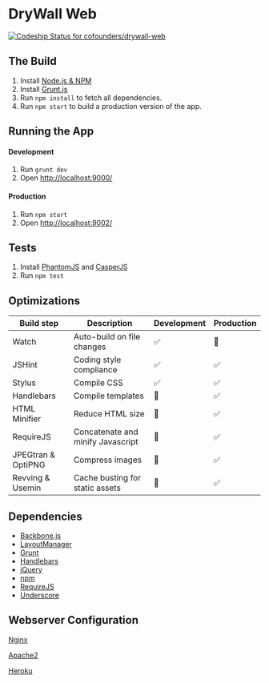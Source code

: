 # DryWall Web

[ ![Codeship Status for cofounders/drywall-web](https://codeship.io/projects/53dc4160-0466-0132-04bb-1a827ae27d2a/status)](https://codeship.io/projects/30643)

## The Build

1. Install [Node.js & NPM](http://nodejs.org/)
1. Install [Grunt.js](https://github.com/gruntjs/grunt/wiki/Getting-started)
1. Run `npm install` to fetch all dependencies.
1. Run `npm start` to build a production version of the app.

## Running the App

#### Development

1. Run `grunt dev`
1. Open <http://localhost:9000/>

#### Production

1. Run `npm start`
1. Open <http://localhost:9002/>

## Tests

1. Install [PhantomJS](http://phantomjs.org/) and [CasperJS](http://casperjs.org/)
1. Run `npm test`

## Optimizations

| Build step | Description | Development | Production |
| --- | --- |--- | --- |
| Watch | Auto-build on file changes | :white_check_mark: | :no_entry_sign: |
| JSHint | Coding style compliance | :white_check_mark: | :white_check_mark: |
| Stylus | Compile CSS | :white_check_mark: | :white_check_mark: |
| Handlebars | Compile templates | :no_entry_sign: | :white_check_mark: |
| HTML Minifier | Reduce HTML size | :no_entry_sign: | :white_check_mark: |
| RequireJS | Concatenate and minify Javascript | :no_entry_sign: | :white_check_mark: |
| JPEGtran & OptiPNG | Compress images | :no_entry_sign: | :white_check_mark: |
| Revving & Usemin | Cache busting for static assets | :no_entry_sign: | :white_check_mark: |

## Dependencies

- [Backbone.js](http://backbonejs.org/)
- [LayoutManager](http://www.layoutmanager.org/)
- [Grunt](http://www.gruntjs.com/)
- [Handlebars](http://handlebarsjs.com/)
- [jQuery](http://jquery.com/)
- [npm](https://npmjs.org/)
- [RequireJS](http://requirejs.org/)
- [Underscore](http://underscorejs.org/)

## Webserver Configuration

[Nginx](server/apache/server.conf)

[Apache2](server/apache/server.conf)

[Heroku](server/heroku/instructions.md)
